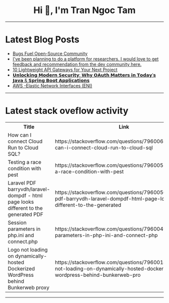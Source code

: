 <h1 align="center">Hi 👋, I'm Tran Ngoc Tam</h1>

---

# Latest Blog Posts 
<!-- BLOG-POST-LIST:START -->
- [Bugs Fuel Open-Source Community](https://dev.to/fzambia/bugs-fuel-open-source-community-1cp6)
- [I&#39;ve been planning to do a platform for researchers. I would love to get feedback and recommendation from the dev community here.](https://dev.to/naratech/ive-been-planning-to-do-a-platform-for-researchers-i-would-love-to-get-feedback-and-6ca)
- [10 Lightweight API Gateways for Your Next Project](https://dev.to/nordicapis/10-lightweight-api-gateways-for-your-next-project-1ha3)
- [𝗨𝗻𝗹𝗼𝗰𝗸𝗶𝗻𝗴 𝗠𝗼𝗱𝗲𝗿𝗻 𝗦𝗲𝗰𝘂𝗿𝗶𝘁𝘆: 𝗪𝗵𝘆 𝗢𝗔𝘂𝘁𝗵 𝗠𝗮𝘁𝘁𝗲𝗿𝘀 𝗶𝗻 𝗧𝗼𝗱𝗮𝘆’𝘀 𝗝𝗮𝘃𝗮 &amp; 𝗦𝗽𝗿𝗶𝗻𝗴 𝗕𝗼𝗼𝘁 𝗔𝗽𝗽𝗹𝗶𝗰𝗮𝘁𝗶𝗼𝗻𝘀](https://dev.to/thiago_souza_1510/--17fm)
- [AWS -Elastic Network Interfaces &lpar;ENI&rpar;](https://dev.to/skillboosttrainer/aws-elastic-network-interfaces-eni-10kh)
<!-- BLOG-POST-LIST:END -->

---

# Latest stack oveflow activity
<table>
  <tr><th>Title</th><th>Link</th></tr>
  <!-- STACKOVERFLOW:START --><tr><td>How can I connect Cloud Run to Cloud SQL?</td><td>https://stackoverflow.com/questions/79600634/how-can-i-connect-cloud-run-to-cloud-sql</td></tr><tr><td>Testing a race condition with pest</td><td>https://stackoverflow.com/questions/79600558/testing-a-race-condition-with-pest</td></tr><tr><td>Laravel PDF barryvdh/laravel-dompdf - html page looks different to the generated PDF</td><td>https://stackoverflow.com/questions/79600503/laravel-pdf-barryvdh-laravel-dompdf-html-page-looks-different-to-the-generated</td></tr><tr><td>Session parameters in php.ini and connect.php</td><td>https://stackoverflow.com/questions/79600498/session-parameters-in-php-ini-and-connect-php</td></tr><tr><td>Logo not loading on dynamically-hosted Dockerized WordPress behind Bunkerweb proxy</td><td>https://stackoverflow.com/questions/79600180/logo-not-loading-on-dynamically-hosted-dockerized-wordpress-behind-bunkerweb-pro</td></tr><!-- STACKOVERFLOW:END -->
</table>

---


